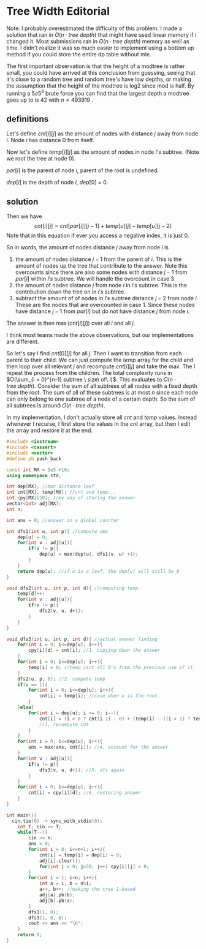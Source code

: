 # Tree Width Editorial

Note: I probably overestimated the difficulty of this problem. I made a solution that ran in $O(n \cdot tree\ depth)$ that might have used linear memory if i changed it. Most submissions ran in $O(n \cdot tree\ depth)$ memory as well as time. I didn't realize it was so much easier to implement using a bottom up method if you could store the entire dp table without mle.



The first important observation is that the height of a modtree is rather small, you could have arrived at this conclusion from guessing, seeing that it's close to a random tree and random tree's have low depths, or making the assumption that the height of the modtree is log2 since mod is half. By running a $5e5^2$ brute force you can find that the largest depth a modtree goes up to is $42$ with $n =493919$ .



## definitions

Let's define $cnt[i][j]$ as the amount of nodes with distance $j$ away from node $i$. Node $i$ has distance $0$ from itself.

Now let's define $temp[i][j]$ as the amount of nodes in node $i$'s subtree. (Note we root the tree at node $0$). 

$par[i]$ is the parent of node $i$, parent of the root is undefined.

$dep[i]$ is the depth of node $i$, $dep[0]$ = $0$.

## solution

Then we have
$$
cnt[i][j] = cnt[par[i]][j - 1] + temp[u][j] - temp[u][j - 2]
$$
Note that in this equation if ever you access a negative index, it is just $0$.

 

So in words, the amount of nodes distance $j$ away from node $i$ is

1. the amount of nodes distance $j - 1$ from the parent of $i$. This is the amount of nodes up the tree that contribute to the answer. Note this overcounts since there are also some nodes with distance $j - 1$ from $par[i]$ within $i's$ subtree. We will handle the overcount in case 3
2. the amount of nodes distance $j$ from node $i$ in $i's$ subtree. This is the contribution down the tree on in $i's$ subtree.
3. subtract the amount of of nodes in $i's$ subtree distance $j - 2$ from node $i$. These are the nodes that are overcounted in case 1. Since these nodes have distance $j - 1$ from $par[i]$ but do not have distance $j$ from node $i$. 

The answer is then $\max(cnt[i][j])$ over all $i$ and all $j$. 

I think most teams made the above observations, but our implementations are different.

So let's say I find $cnt[0][j]$ for all $j$. Then I want to transition from each parent to their child. We can just compute the $temp$ array for the child and then loop over all relevant $j$ and recompute $cnt[i][j]$ and take the max. The I repeat the process from the children. The total complexity runs in $O(\sum_{i = 0}^{n-1} subtree \ size\  of\ i)$. This evaluates to $O(n \cdot tree\ depth)$. Consider the sum of all subtrees of all nodes with a fixed depth from the root. The sum of all of these subtrees is at most $n$ since each node can only belong to one subtree of a node of a certain depth. So the sum of all subtrees is around $O(n \cdot tree\ depth)$. 



In my implementation, I don't actually store all $cnt$ and $temp$ values. Instead whenever I recurse, I first store the values in the $cnt$ array, but then I edit the array and restore it at the end.



```cpp
#include <iostream>
#include <cassert>
#include <vector>
#define pb push_back

const int MX = 5e5 +10;
using namespace std;

int dep[MX]; //max distance leaf
int cnt[MX], temp[MX]; //cnt and temp...
int cpy[MX][50]; //my way of storing the answer
vector<int> adj[MX];
int n;

int ans = 0; //answer in a global counter

int dfs1(int u, int p){ //compute dep
	dep[u] = 0;
	for(int v : adj[u]){
		if(v != p){
			dep[u] = max(dep[u], dfs1(v, u) +1);
		}
	}
	return dep[u]; //if u is a leaf, the dep[u] will still be 0
}	

void dfs2(int u, int p, int d){ //computing temp
	temp[d]++;
	for(int v : adj[u]){
		if(v != p){
			dfs2(v, u, d+1);
		}
	}
}

void dfs3(int u, int p, int d){ //actual answer finding
	for(int i = 0; i<=dep[u]; i++){
		cpy[i][d] = cnt[i]; //1. copying down the answer
	}
	for(int i = 0; i<=dep[u]; i++){
		temp[i] = 0; //temp isnt all 0's from the previous use of it
	}
	dfs2(u, p, 0); //2. compute temp
	if(u == 1){ 
		for(int i = 0; i<=dep[u]; i++){ 
			cnt[i] = temp[i]; //case when u is the root
		}
	}else{
		for(int i = dep[u]; i >= 0; i--){
			cnt[i] = (i > 0 ? cnt[i-1] : 0) + (temp[i] - ((i > 1) ? temp[i-2] : 0)); 
			//3. recompute cnt
		}
	}
	for(int i = 0; i<=dep[u]; i++){
		ans = max(ans, cnt[i]); //4. account for the answer
	}
	for(int v : adj[u]){
		if(v != p){
			dfs3(v, u, d+1); //5. dfs again
		}
	}
	for(int i = 0; i<=dep[u]; i++){
		cnt[i] = cpy[i][d]; //6. restoring answer
	}
}

int main(){
  cin.tie(0) -> sync_with_stdio(0);
	int T; cin >> T;
	while(T--){
		cin >> n;
		ans = 0;
		for(int i = 0; i<=n+1; i++){
			cnt[i] = temp[i] = dep[i] = 0;
			adj[i].clear();
			for(int j = 0; j<50; j++) cpy[i][j] = 0;
		}
		for(int i = 1; i<n; i++){
			int a = i, b = n%i;
			a++, b++; //making the tree 1-based
			adj[a].pb(b);
			adj[b].pb(a);
		}
		dfs1(1, 0);
		dfs3(1, 0, 0);
		cout << ans << "\n";
	}
	return 0;
}


```

